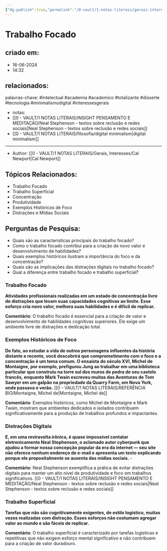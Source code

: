 ```yaml
---
{"dg-publish":true,"permalink":"/0-vault/1-notas-literais/gerais-interesses/trabalho-focado/","title":"Trabalho Focado","tags":["intelectual","academia","academico","totalizante","disserte","tecnologia","minimalismodigital"],"dgHomeLink":true,"dgShowLocalGraph":true,"dgShowFileTree":true,"dgEnableSearch":true,"noteIcon":""}
---
```


# Trabalho Focado

## criado em: 
- 16-06-2024
- 14:32
## relacionados:
palavras-chave: #intelectual #academia #academico #totalizante #disserte #tecnologia #minimalismodigital #interessesgerais 
- notas: 
- [[0 - VAULT/1 NOTAS LITERAIS/INSIGHT PENSAMENTO E MEDITAÇÃO/Neal Stephenson - textos sobre reclusão e redes sociais\|Neal Stephenson - textos sobre reclusão e redes sociais]]
- [[0 - VAULT/1 NOTAS LITERAIS/filosofia/digital minimalism\|digital minimalism]]
---
* Author: [[0 - VAULT/1 NOTAS LITERAIS/Gerais, Interesses/Cal Newport\|Cal Newport]]

## Tópicos Relacionados:
- Trabalho Focado
- Trabalho Superficial
- Concentração
- Produtividade
- Exemplos Históricos de Foco
- Distrações e Mídias Sociais

## Perguntas de Pesquisa:
- Quais são as características principais do trabalho focado?
- Como o trabalho focado contribui para a criação de novo valor e desenvolvimento de habilidades?
- Quais exemplos históricos ilustram a importância do foco e da concentração?
- Quais são as implicações das distrações digitais no trabalho focado?
- Qual a diferença entre trabalho focado e trabalho superficial?

### Trabalho Focado

**Atividades profissionais realizadas em um estado de concentração livre de distrações que levam suas capacidades cognitivas ao limite. Esse esforço cria novo valor, melhora suas habilidades e é difícil de replicar.** 

**Comentário**: O trabalho focado é essencial para a criação de valor e desenvolvimento de habilidades cognitivas superiores. Ele exige um ambiente livre de distrações e dedicação total.

### Exemplos Históricos de Foco

**De fato, ao estudar a vida de outros personagens influentes da história distante e recente, você descobrirá que comprometimento com o foco e a concentração é um tema comum. O ensaísta do século XVI, Michel de Montaigne, por exemplo, prefigurou Jung ao trabalhar em uma biblioteca particular que construiu na torre sul dos muros de pedra de seu castelo francês, enquanto Mark Twain escreveu muitas das Aventuras de Tom Sawyer em um galpão na propriedade da Quarry Farm, em Nova York, onde passava o verão.**
[[0 - VAULT/1 NOTAS LITERAIS/REFERÊNCIA BIO/Montaigne, Michel de\|Montaigne, Michel de]]

**Comentário**: Exemplos históricos, como Michel de Montaigne e Mark Twain, mostram que ambientes dedicados e isolados contribuem significativamente para a produção de trabalhos profundos e impactantes.

### Distrações Digitais

**E, em uma reviravolta irônica, é quase impossível contatar eletronicamente Neal Stephenson, o aclamado autor cyberpunk que ajudou a formar nossa concepção popular da era da internet — seu site não oferece nenhum endereço de e-mail e apresenta um texto explicando porque ele propositalmente se ausenta das mídias sociais.** - 

**Comentário**: Neal Stephenson exemplifica a prática de evitar distrações digitais para manter um alto nível de produtividade e foco em trabalhos significativos.
[[0 - VAULT/1 NOTAS LITERAIS/INSIGHT PENSAMENTO E MEDITAÇÃO/Neal Stephenson - textos sobre reclusão e redes sociais\|Neal Stephenson - textos sobre reclusão e redes sociais]]

### Trabalho Superficial

**Tarefas que não são cognitivamente exigentes, de estilo logístico, muitas vezes realizadas com distração. Esses esforços não costumam agregar valor ao mundo e são fáceis de replicar.** 

**Comentário**: O trabalho superficial é caracterizado por tarefas logísticas e repetitivas que não exigem esforço mental significativo e não contribuem para a criação de valor duradouro.